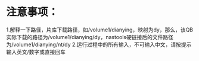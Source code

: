 # 注意事项：
1.解释一下路径，片库下载路径，如/volume1/dianying，映射为dy，那么，该QB实际下载的路径为/volume1/dianying/dy，nastools硬链接后的文件路径为/volume1/dianying/nt/dy
2.运行过程中的所有输入，不可输入中文，请按提示输入英文/数字或直接回车
